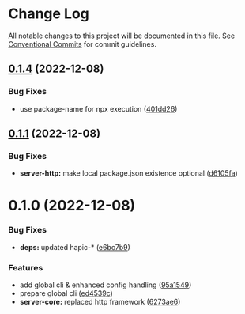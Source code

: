 # Change Log

All notable changes to this project will be documented in this file.
See [Conventional Commits](https://conventionalcommits.org) for commit guidelines.

## [0.1.4](https://github.com/tada5hi/authup/compare/v0.1.3...v0.1.4) (2022-12-08)


### Bug Fixes

* use package-name for npx execution ([401dd26](https://github.com/tada5hi/authup/commit/401dd267ea556ba86c126ffb3ba4a16388c04475))





## [0.1.1](https://github.com/tada5hi/authup/compare/v0.1.0...v0.1.1) (2022-12-08)


### Bug Fixes

* **server-http:** make local package.json existence optional ([d6105fa](https://github.com/tada5hi/authup/commit/d6105fa9213cde311bf6238b35b381cc5832320b))





# 0.1.0 (2022-12-08)


### Bug Fixes

* **deps:** updated hapic-* ([e6bc7b9](https://github.com/tada5hi/authup/commit/e6bc7b9d388a4dda2d9f194a23b8ab37cf05e2b6))


### Features

* add global cli & enhanced config handling ([95a1549](https://github.com/tada5hi/authup/commit/95a1549c70ed18e9bc58e2f4fb5734712ab20a35))
* prepare global cli ([ed4539c](https://github.com/tada5hi/authup/commit/ed4539c0b736f8b522e7a1af716ff6e3ab2d8200))
* **server-core:** replaced http framework ([6273ae6](https://github.com/tada5hi/authup/commit/6273ae680f82a4e27ba527b9eb260bb81ee75d20))
